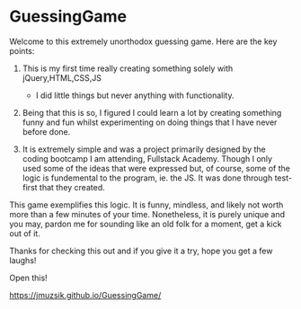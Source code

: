 # GuessingGame

Welcome to this  extremely unorthodox guessing game. Here are the key points:

  1. This is my first time really creating something solely with jQuery,HTML,CSS,JS
       - I did little things but never anything with functionality.
 
  2. Being that this is so, I figured I could learn a lot by creating something funny
     and fun whilst experimenting on doing things that I have never before done.
  
  3. It is extremely simple and was a project primarily designed by the coding bootcamp 
     I am attending, Fullstack Academy. Though I only used some of the ideas that were
     expressed but, of course, some of the logic is fundemental to the program, ie.
     the JS. It was done through test-first that they created.
     
This game exemplifies this logic. It is funny, mindless, and likely not worth more than 
a few minutes of your time. Nonetheless, it is purely unique and you may, pardon me for
sounding like an old folk for a moment, get a kick out of it.

Thanks for checking this out and if you give it a try, hope you get a few laughs!

Open this! 

https://jmuzsik.github.io/GuessingGame/
